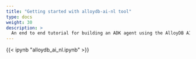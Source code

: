 ```yaml
---
title: "Getting started with alloydb-ai-nl tool"
type: docs
weight: 30
description: >
  An end to end tutorial for building an ADK agent using the AlloyDB AI NL tool.
---
```


{{< ipynb "alloydb_ai_nl.ipynb" >}}